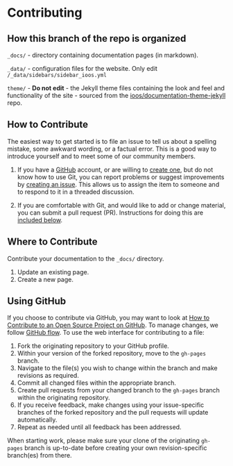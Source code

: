 # Contributing

## How this branch of the repo is organized
`_docs/` - directory containing documentation pages (in markdown). 

`_data/` - configuration files for the website. Only edit `/_data/sidebars/sidebar_ioos.yml`

`theme/` - **Do not edit** - the Jekyll theme files containing the look and feel and functionality of the site - sourced from the 
[ioos/documentation-theme-jekyll](https://github.com/ioos/documentation-theme-jekyll) repo.

## How to Contribute
The easiest way to get started is to file an issue to tell us about a spelling mistake, some awkward wording,
or a factual error. This is a good way to introduce yourself and to meet some of our community members.

1. If you have a [GitHub][github] account, or are willing to [create one][github-join], but do not know how to use Git,
you can report problems or suggest improvements by [creating an issue][issues]. This allows us to assign the item 
to someone and to respond to it in a threaded discussion.

2. If you are comfortable with Git, and would like to add or change material, you can submit a pull request (PR).
Instructions for doing this are [included below](#using-github).

## Where to Contribute
Contribute your documentation to the `_docs/` directory.

1. Update an existing page.
2. Create a new page.

## Using GitHub

If you choose to contribute via GitHub, you may want to look at [How to Contribute to an Open Source Project on 
GitHub][how-contribute]. To manage changes, we follow [GitHub flow][github-flow]. To use the web interface for 
contributing to a file:

1. Fork the originating repository to your GitHub profile.
2. Within your version of the forked repository, move to the `gh-pages` branch.
3. Navigate to the file(s) you wish to change within the branch and make revisions as required.
4. Commit all changed files within the appropriate branch.
5. Create pull requests from your changed branch to the `gh-pages` branch within the originating 
repository.
6. If you receive feedback, make changes using your issue-specific branches of the forked repository and the pull 
requests will update automatically.
7. Repeat as needed until all feedback has been addressed.

When starting work, please make sure your clone of the originating `gh-pages` branch is up-to-date before creating your own 
revision-specific branch(es) from there.

[github]: https://github.com
[github-flow]: https://guides.github.com/introduction/flow/
[github-join]: https://github.com/join
[how-contribute]: https://app.egghead.io/playlists/how-to-contribute-to-an-open-source-project-on-github
[issues]: https://guides.github.com/features/issues/
